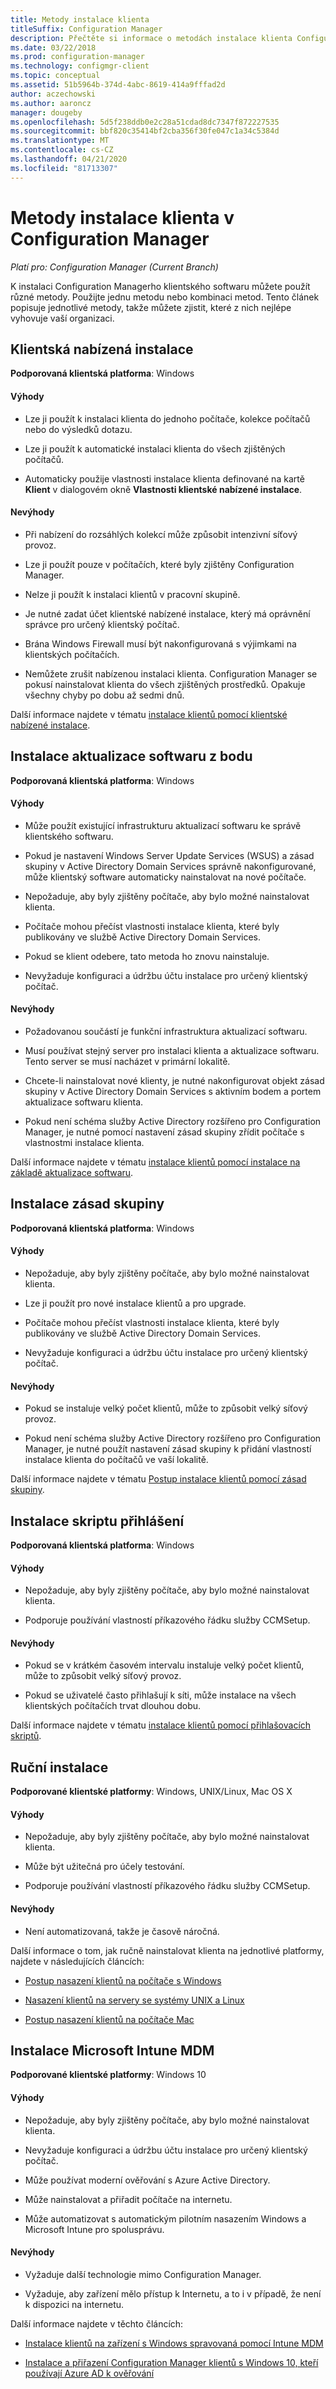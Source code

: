 ```yaml
---
title: Metody instalace klienta
titleSuffix: Configuration Manager
description: Přečtěte si informace o metodách instalace klienta Configuration Manager.
ms.date: 03/22/2018
ms.prod: configuration-manager
ms.technology: configmgr-client
ms.topic: conceptual
ms.assetid: 51b5964b-374d-4abc-8619-414a9fffad2d
author: aczechowski
ms.author: aaroncz
manager: dougeby
ms.openlocfilehash: 5d5f238ddb0e2c28a51cdad8dc7347f872227535
ms.sourcegitcommit: bbf820c35414bf2cba356f30fe047c1a34c5384d
ms.translationtype: MT
ms.contentlocale: cs-CZ
ms.lasthandoff: 04/21/2020
ms.locfileid: "81713307"
---
```

# <a name="client-installation-methods-in-configuration-manager"></a>Metody instalace klienta v Configuration Manager

*Platí pro: Configuration Manager (Current Branch)*

K instalaci Configuration Managerho klientského softwaru můžete použít různé metody. Použijte jednu metodu nebo kombinaci metod. Tento článek popisuje jednotlivé metody, takže můžete zjistit, které z nich nejlépe vyhovuje vaší organizaci.  

## <a name="client-push-installation"></a>Klientská nabízená instalace  

**Podporovaná klientská platforma**: Windows  

#### <a name="advantages"></a>Výhody  

-   Lze ji použít k instalaci klienta do jednoho počítače, kolekce počítačů nebo do výsledků dotazu.  

-   Lze ji použít k automatické instalaci klienta do všech zjištěných počítačů.  

-   Automaticky použije vlastnosti instalace klienta definované na kartě **Klient** v dialogovém okně **Vlastnosti klientské nabízené instalace**.  

#### <a name="disadvantages"></a>Nevýhody  

-   Při nabízení do rozsáhlých kolekcí může způsobit intenzivní síťový provoz.  

-   Lze ji použít pouze v počítačích, které byly zjištěny Configuration Manager.  

-   Nelze ji použít k instalaci klientů v pracovní skupině.  

-   Je nutné zadat účet klientské nabízené instalace, který má oprávnění správce pro určený klientský počítač.  

-   Brána Windows Firewall musí být nakonfigurovaná s výjimkami na klientských počítačích.   

-   Nemůžete zrušit nabízenou instalaci klienta. Configuration Manager se pokusí nainstalovat klienta do všech zjištěných prostředků. Opakuje všechny chyby po dobu až sedmi dnů.  

Další informace najdete v tématu [instalace klientů pomocí klientské nabízené instalace](../deploy-clients-to-windows-computers.md#BKMK_ClientPush).  



## <a name="software-update-point-based-installation"></a>Instalace aktualizace softwaru z bodu  

**Podporovaná klientská platforma**: Windows  

#### <a name="advantages"></a>Výhody  

-   Může použít existující infrastrukturu aktualizací softwaru ke správě klientského softwaru.  

-   Pokud je nastavení Windows Server Update Services (WSUS) a zásad skupiny v Active Directory Domain Services správně nakonfigurované, může klientský software automaticky nainstalovat na nové počítače.  

-   Nepožaduje, aby byly zjištěny počítače, aby bylo možné nainstalovat klienta.  

-   Počítače mohou přečíst vlastnosti instalace klienta, které byly publikovány ve službě Active Directory Domain Services.  

-   Pokud se klient odebere, tato metoda ho znovu nainstaluje.  

-   Nevyžaduje konfiguraci a údržbu účtu instalace pro určený klientský počítač.  

#### <a name="disadvantages"></a>Nevýhody  

-   Požadovanou součástí je funkční infrastruktura aktualizací softwaru.  

-   Musí používat stejný server pro instalaci klienta a aktualizace softwaru. Tento server se musí nacházet v primární lokalitě.  

-   Chcete-li nainstalovat nové klienty, je nutné nakonfigurovat objekt zásad skupiny v Active Directory Domain Services s aktivním bodem a portem aktualizace softwaru klienta.  

-   Pokud není schéma služby Active Directory rozšířeno pro Configuration Manager, je nutné pomocí nastavení zásad skupiny zřídit počítače s vlastnostmi instalace klienta.  

Další informace najdete v tématu [instalace klientů pomocí instalace na základě aktualizace softwaru](../deploy-clients-to-windows-computers.md#BKMK_ClientSUP).  



## <a name="group-policy-installation"></a>Instalace zásad skupiny  

**Podporovaná klientská platforma**: Windows  

#### <a name="advantages"></a>Výhody  

-   Nepožaduje, aby byly zjištěny počítače, aby bylo možné nainstalovat klienta.  

-   Lze ji použít pro nové instalace klientů a pro upgrade.  

-   Počítače mohou přečíst vlastnosti instalace klienta, které byly publikovány ve službě Active Directory Domain Services.  

-   Nevyžaduje konfiguraci a údržbu účtu instalace pro určený klientský počítač.  

#### <a name="disadvantages"></a>Nevýhody  

-   Pokud se instaluje velký počet klientů, může to způsobit velký síťový provoz.  

-   Pokud není schéma služby Active Directory rozšířeno pro Configuration Manager, je nutné použít nastavení zásad skupiny k přidání vlastností instalace klienta do počítačů ve vaší lokalitě.  

Další informace najdete v tématu [Postup instalace klientů pomocí zásad skupiny](../deploy-clients-to-windows-computers.md#BKMK_ClientGP).  



## <a name="logon-script-installation"></a>Instalace skriptu přihlášení  

**Podporovaná klientská platforma**: Windows  

#### <a name="advantages"></a>Výhody  

-   Nepožaduje, aby byly zjištěny počítače, aby bylo možné nainstalovat klienta.  

-   Podporuje používání vlastností příkazového řádku služby CCMSetup.  

#### <a name="disadvantages"></a>Nevýhody  

-   Pokud se v krátkém časovém intervalu instaluje velký počet klientů, může to způsobit velký síťový provoz.  

-   Pokud se uživatelé často přihlašují k síti, může instalace na všech klientských počítačích trvat dlouhou dobu.  

Další informace najdete v tématu [instalace klientů pomocí přihlašovacích skriptů](../deploy-clients-to-windows-computers.md#BKMK_ClientLogonScript).  



## <a name="manual-installation"></a>Ruční instalace  

**Podporované klientské platformy**: Windows, UNIX/Linux, Mac OS X  

#### <a name="advantages"></a>Výhody  

-   Nepožaduje, aby byly zjištěny počítače, aby bylo možné nainstalovat klienta.  

-   Může být užitečná pro účely testování.  

-   Podporuje používání vlastností příkazového řádku služby CCMSetup.  

#### <a name="disadvantages"></a>Nevýhody  

-   Není automatizovaná, takže je časově náročná.  

Další informace o tom, jak ručně nainstalovat klienta na jednotlivé platformy, najdete v následujících článcích:  

-   [Postup nasazení klientů na počítače s Windows](../deploy-clients-to-windows-computers.md#BKMK_Manual)  

-   [Nasazení klientů na servery se systémy UNIX a Linux](../deploy-clients-to-unix-and-linux-servers.md)  

-   [Postup nasazení klientů na počítače Mac](../deploy-clients-to-macs.md)  



## <a name="microsoft-intune-mdm-installation"></a>Instalace Microsoft Intune MDM

**Podporované klientské platformy**: Windows 10

#### <a name="advantages"></a>Výhody  

-   Nepožaduje, aby byly zjištěny počítače, aby bylo možné nainstalovat klienta.  

-   Nevyžaduje konfiguraci a údržbu účtu instalace pro určený klientský počítač.  

-   Může používat moderní ověřování s Azure Active Directory.  

-   Může nainstalovat a přiřadit počítače na internetu.  

-   Může automatizovat s automatickým pilotním nasazením Windows a Microsoft Intune pro spolusprávu.  

#### <a name="disadvantages"></a>Nevýhody  

-   Vyžaduje další technologie mimo Configuration Manager.  

-   Vyžaduje, aby zařízení mělo přístup k Internetu, a to i v případě, že není k dispozici na internetu.  

Další informace najdete v těchto článcích:  

-   [Instalace klientů na zařízení s Windows spravovaná pomocí Intune MDM](../deploy-clients-to-windows-computers.md#bkmk_mdm)  

-   [Instalace a přiřazení Configuration Manager klientů s Windows 10, kteří používají Azure AD k ověřování](../deploy-clients-cmg-azure.md)  

